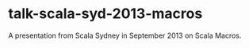 talk-scala-syd-2013-macros
==========================

A presentation from Scala Sydney in September 2013 on Scala Macros.
